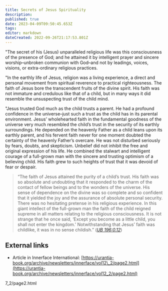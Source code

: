 ```yaml
---
title: Secrets of Jesus Spirituality
description: 
published: true
date: 2023-04-09T09:50:45.653Z
tags: 
editor: markdown
dateCreated: 2022-09-26T21:17:53.801Z
---
```


"The secret of his (Jesus) unparalleled religious life was this consciousness of the presence of God; and he attained it by intelligent prayer and sincere worship–unbroken communion with God–and not by leadings, voices, visions, or extra-ordinary religious practices.

"In the earthly life of Jesus, religion was a living experience, a direct and personal movement from spiritual reverence to practical righteousness. The faith of Jesus bore the transcendent fruits of the divine spirit. His faith was not immature and credulous like that of a child, but in many ways it did resemble the unsuspecting trust of the child mind.

"Jesus trusted God much as the child trusts a parent. He had a profound confidence in the universe–just such a trust as the child has in its parental environment. Jesus’ wholehearted faith in the fundamental goodness of the universe very much resembled the child’s trust in the security of its earthly surroundings. He depended on the heavenly Father as a child leans upon its earthly parent, and his fervent faith never for one moment doubted the certainty of the heavenly Father’s overcare. He was not disturbed seriously by fears, doubts, and skepticism. Unbelief did not inhibit the free and original expression of his life. He combined the stalwart and intelligent courage of a full-grown man with the sincere and trusting optimism of a believing child. His faith grew to such heights of trust that it was devoid of fear or despair.

> “The faith of Jesus attained the purity of a child’s trust. His faith was so absolute and undoubting that it responded to the charm of the contact of fellow beings and to the wonders of the universe. His sense of dependence on the divine was so complete and so confident that it yielded the joy and the assurance of absolute personal security. There was no hesitating pretense in his religious experience. In this giant intellect of the full-grown man the faith of the child reigned supreme in all matters relating to the religious consciousness. It is not strange that he once said, ‘Except you become as a little child, you shall not enter the kingdom.’ Notwithstanding that Jesus’ faith was childlike, it was in no sense childish.” ([_UB 196:0.12_](/en/The_Urantia_Book/196#p0_12))

## External links

-   Article in Innerface International: [https://urantia-book.org/archive/newsletters/innerface/vol12\_2/page2.html](https://urantia-book.org/archive/newsletters/innerface/vol12_2/page2.html)

7\_2/page2.html